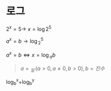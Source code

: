 # 로그

$2^x = 5 \to$ $x = \log2^5$

$a^x = b\to \log{_2}^{5}$ 


$a^x = b \Leftrightarrow x = \log{_a}{b}$
> $a = {_밑}\, (a \gt 0, a \neq 0, b \gt 0), b = 진수$  

log<sub>b</sub><sup>x</sup>+log<sub>b</sub><sup>y</sup>

